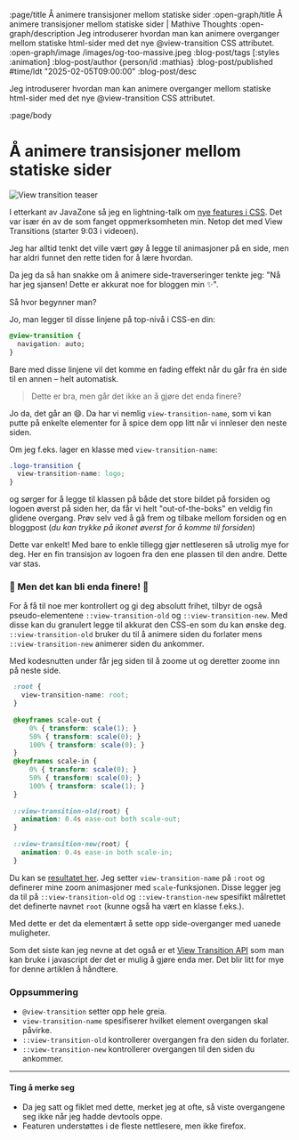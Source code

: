 :page/title Å animere transisjoner mellom statiske sider
:open-graph/title Å animere transisjoner mellom statiske sider | Mathive Thoughts
:open-graph/description Jeg introduserer hvordan man kan animere overganger mellom statiske html-sider
med det nye @view-transition CSS attributet.
:open-graph/image /images/og-too-massive.jpeg
:blog-post/tags [:styles :animation]
:blog-post/author {person/id :mathias}
:blog-post/published #time/ldt "2025-02-05T09:00:00"
:blog-post/desc

Jeg introduserer hvordan man kan animere overganger mellom statiske html-sider
med det nye @view-transition CSS attributet.

:page/body

# Å animere transisjoner mellom statiske sider

<img src="/images/transition.webp" alt="View transition teaser">

I etterkant av JavaZone så jeg en lightning-talk om [nye features i
CSS](https://2024.javazone.no/program/34839cbc-fa7c-4450-b0ae-cd13f43dd86b). Det
var især én av de som fanget oppmerksomheten min. Netop det med View Transitions
(starter 9:03 i videoen).

Jeg har alltid tenkt det ville vært gøy å legge til animasjoner på en side, men
har aldri funnet den rette tiden for å lære hvordan.

Da jeg da så han snakke om å animere side-traverseringer tenkte jeg: "Nå har jeg
sjansen! Dette er akkurat noe for bloggen min ✨".

Så hvor begynner man?

Jo, man legger til disse linjene på top-nivå i CSS-en din:

```css
@view-transition {
  navigation: auto;
}
```

Bare med disse linjene vil det komme en fading effekt når du går fra én side til
en annen – helt automatisk.

> Dette er bra, men går det ikke an å gjøre det enda finere?

Jo da, det går an 😄. Da har vi nemlig `view-transition-name`, som vi kan putte
på enkelte elementer for å spice dem opp litt når vi innleser den neste siden.

Om jeg f.eks. lager en klasse med `view-transition-name`:

```css
.logo-transition {
  view-transition-name: logo;
}
```

og sørger for å legge til klassen på både det store bildet på forsiden og logoen
øverst på siden her, da får vi helt "out-of-the-boks" en veldig fin glidene
overgang. Prøv selv ved å gå frem og tilbake mellom forsiden og en bloggpost
(_du kan trykke på ikonet øverst for å komme til forsiden_)

Dette var enkelt! Med bare to enkle tillegg gjør nettleseren så utrolig mye for
deg. Her en fin transisjon av logoen fra den ene plassen til den andre. Dette
var stas.

### 🚀 Men det kan bli enda finere! 🚀

For å få til noe mer kontrollert og gi deg absolutt frihet, tilbyr de også
pseudo-elementene `::view-transition-old` og `::view-transition-new`. Med disse
kan du granulert legge til akkurat den CSS-en som du kan ønske deg.
`::view-transition-old` bruker du til å animere siden du forlater mens
`::view-transition-new` animerer siden du ankommer.

Med kodesnutten under får jeg siden til å zoome ut og deretter zoome inn på
neste side.

```css
 :root {
   view-transition-name: root;
 }
 
 @keyframes scale-out {
     0% { transform: scale(1); }
     50% { transform: scale(0); }
     100% { transform: scale(0); }
 }
 @keyframes scale-in {
     0% { transform: scale(0); }
     50% { transform: scale(0); }
     100% { transform: scale(1); }
 }
 
 ::view-transition-old(root) {
   animation: 0.4s ease-out both scale-out;
 }
 
 ::view-transition-new(root) {
   animation: 0.4s ease-in both scale-in;
 }
```

Du kan se [resultatet her](/view-transition-1/). Jeg setter
`view-transition-name` på `:root` og definerer mine zoom animasjoner med
`scale`-funksjonen. Disse legger jeg da til på `::view-transition-old` og
`::view-transtion-new` spesifikt målrettet det definerte navnet `root` (kunne
også ha vært en klasse f.eks.).

Med dette er det da elementært å sette opp side-overganger med uanede
muligheter.

Som det siste kan jeg nevne at det også er et [View Transition
API](https://developer.chrome.com/docs/web-platform/view-transitions) som man
kan bruke i javascript der det er mulig å gjøre enda mer. Det blir litt for mye
for denne artiklen å håndtere.

### Oppsummering

- `@view-transition` setter opp hele greia.
- `view-transition-name` spesifiserer hvilket element overgangen skal påvirke.
- `::view-transition-old` kontrollerer overgangen fra den siden du forlater.
- `::view-transition-new` kontrollerer overgangen til den siden du ankommer.

---

#### Ting å merke seg

- Da jeg satt og fiklet med dette, merket jeg at ofte, så viste overgangene seg
  ikke når jeg hadde devtools oppe.
- Featuren understøttes i de fleste nettlesere, men ikke firefox.

